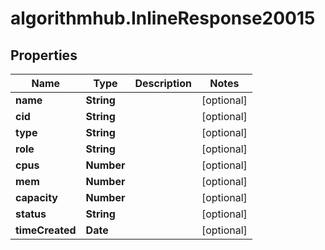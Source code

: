 # algorithmhub.InlineResponse20015

## Properties
Name | Type | Description | Notes
------------ | ------------- | ------------- | -------------
**name** | **String** |  | [optional] 
**cid** | **String** |  | [optional] 
**type** | **String** |  | [optional] 
**role** | **String** |  | [optional] 
**cpus** | **Number** |  | [optional] 
**mem** | **Number** |  | [optional] 
**capacity** | **Number** |  | [optional] 
**status** | **String** |  | [optional] 
**timeCreated** | **Date** |  | [optional] 


